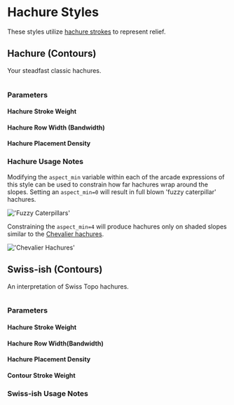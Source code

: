 # Hachure Styles
These styles utilize [hachure strokes](https://en.wikipedia.org/wiki/Hachure_map) to represent relief.

## Hachure (Contours)
Your steadfast classic hachures.

![]()

### Parameters
#### Hachure Stroke Weight

#### Hachure Row Width (Bandwidth)

#### Hachure Placement Density

### Hachure Usage Notes
Modifying the `aspect_min` variable within each of the arcade expressions of this style can be used to constrain how far hachures wrap around the slopes. Setting an `aspect_min=0` will result in full blown 'fuzzy caterpillar' hachures.

!['Fuzzy Caterpillars'](https://github.com/WarrenDz/terrain-aware/blob/main/Samples/SanFran_Hachure_FuzzyCaterpillar_wd.png)

Constraining the `aspect_min=4` will produce hachures only on shaded slopes similar to the [Chevalier hachures](https://www.davidrumsey.com/luna/servlet/s/5u3c4q).

!['Chevalier Hachures'](https://github.com/WarrenDz/terrain-aware/blob/main/Samples/SanFran_Hachure_Chevalier_wd.png)

## Swiss-ish (Contours)
An interpretation of Swiss Topo hachures.

![]()

### Parameters
#### Hachure Stroke Weight

#### Hachure Row Width(Bandwidth)

#### Hachure Placement Density

#### Contour Stroke Weight

### Swiss-ish Usage Notes